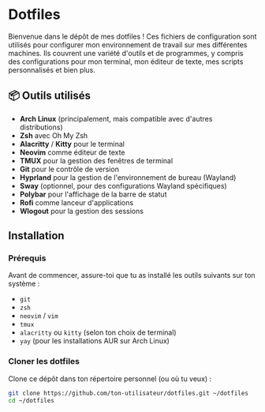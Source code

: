 # Dotfiles

Bienvenue dans le dépôt de mes dotfiles ! Ces fichiers de configuration sont utilisés pour configurer mon environnement de travail sur mes différentes machines. Ils couvrent une variété d'outils et de programmes, y compris des configurations pour mon terminal, mon éditeur de texte, mes scripts personnalisés et bien plus.

## 📦 Outils utilisés

- **Arch Linux** (principalement, mais compatible avec d'autres distributions)
- **Zsh** avec Oh My Zsh
- **Alacritty** / **Kitty** pour le terminal
- **Neovim** comme éditeur de texte
- **TMUX** pour la gestion des fenêtres de terminal
- **Git** pour le contrôle de version
- **Hyprland** pour la gestion de l'environnement de bureau (Wayland)
- **Sway** (optionnel, pour des configurations Wayland spécifiques)
- **Polybar** pour l'affichage de la barre de statut
- **Rofi** comme lanceur d'applications
- **Wlogout** pour la gestion des sessions

## Installation

### Prérequis

Avant de commencer, assure-toi que tu as installé les outils suivants sur ton système :

- `git`
- `zsh`
- `neovim` / `vim`
- `tmux`
- `alacritty` ou `kitty` (selon ton choix de terminal)
- `yay` (pour les installations AUR sur Arch Linux)

### Cloner les dotfiles

Clone ce dépôt dans ton répertoire personnel (ou où tu veux) :

```bash
git clone https://github.com/ton-utilisateur/dotfiles.git ~/dotfiles
cd ~/dotfiles
